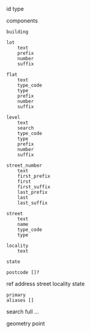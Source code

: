 id
type

components

    building

    lot
        text
        prefix
        number
        suffix

    flat
        text
        type_code
        type
        prefix
        number
        suffix

    level
        text
        search
        type_code
        type
        prefix
        number
        suffix

    street_number
        text
        first_prefix
        first
        first_suffix
        last_prefix
        last
        last_suffix

    street
        text
        name
        type_code
        type

    locality
        text

    state

    postcode []?

ref
    address
    street
    locality
    state

    primary
    aliases []

search
    full
    ...

geometry
    point
